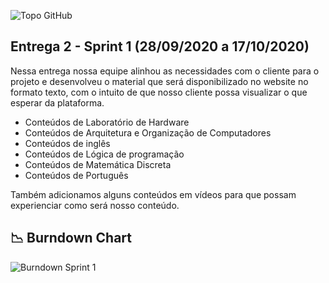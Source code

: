![Topo GitHub](https://user-images.githubusercontent.com/71477357/96354631-0f7b6b80-10af-11eb-9acc-50460944b076.jpg)

## Entrega 2 - Sprint 1 (28/09/2020 a 17/10/2020)

Nessa entrega nossa equipe alinhou as necessidades com o cliente para o projeto e desenvolveu o material que será disponibilizado no website no formato texto, com o intuito de que nosso cliente possa visualizar o que esperar da plataforma.

* Conteúdos de Laboratório de Hardware
* Conteúdos de Arquitetura e Organização de Computadores
* Conteúdos de inglês
* Conteúdos de Lógica de programação
* Conteúdos de Matemática Discreta
* Conteúdos de Português

Também adicionamos alguns conteúdos em vídeos para que possam experienciar como será nosso conteúdo.

## 📉 Burndown Chart

 ![Burndown Sprint 1](https://user-images.githubusercontent.com/71477357/102002481-b0fff180-3cdb-11eb-85c5-8a0d0a1095b7.jpg)